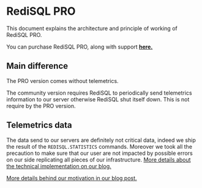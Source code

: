 # RediSQL PRO

This document explains the architecture and principle of working of RediSQL PRO.

You can purchase RediSQL PRO, along with support [**here.**][signup]

## Main difference

The PRO version comes without telemetrics.

The community version requires RediSQL to periodically send telemetrics information to our server otherwise RediSQL shut itself down.
This is not require by the PRO version.

## Telemetrics data

The data send to our servers are definitely not critical data, indeed we ship the result of the `REDISQL.STATISTICS` commands.
Moreover we took all the precaution to make sure that our user are not impacted by possible errors on our side replicating all pieces of our infrastructure. [More details about the technical implementation on our blog.][redisql-telemetrics]

[More details behind our motivation in our blog post.][release-1.0.0]

[release-1.0.0]: http://redbeardlab.com/2019/04/09/redisql-release-1-0-0-change-in-strategy-and-business-model/
[redisql-telemetrics]: http://redbeardlab.com/2019/04/09/telemetrics-for-redisql/
[query]: references.md#redisqlquery
[query_statement]: references.md#redisqlquery_statement
[pro_motivations]: pro_motivations.md
[redis_persistence]: https://redis.io/topics/persistence
[signup]: https://plasso.com/s/epp4GbsJdp-redisql/signup/
[redis_cluster]: https://redis.io/topics/cluster-tutorial
[redis_replication]: https://redis.io/topics/replication

